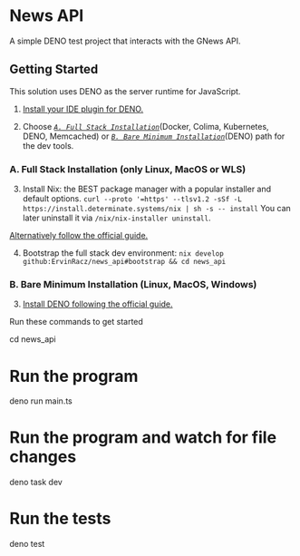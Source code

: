 # News API
A simple DENO test project that interacts with the GNews API.

## Getting Started

This solution uses DENO as the server runtime for JavaScript. 

1. [Install your IDE plugin for DENO.](https://docs.deno.com/runtime/getting_started/setup_your_environment/#neovim-0.6%2B-using-the-built-in-language-server)

2. Choose *[`A. Full Stack Installation`](#a-full-stack-installation)*(Docker, Colima, Kubernetes, DENO, Memcached) or *[`B. Bare Minimum Installation`](#b-bare-minimum-installation)*(DENO) path for the dev tools.

### A. Full Stack Installation (only Linux, MacOS or WLS)

3. Install Nix: the BEST package manager with a popular installer and default options.
`curl --proto '=https' --tlsv1.2 -sSf -L https://install.determinate.systems/nix | sh -s -- install`
You can later uninstall it via `/nix/nix-installer uninstall`.

[Alternatively follow the official guide.](https://nixos.org/download/#nix-install-linux)

4. Bootstrap the full stack dev environment: `nix develop github:ErvinRacz/news_api#bootstrap && cd news_api`

### B. Bare Minimum Installation (Linux, MacOS, Windows)

3. [Install DENO following the official guide.](https://docs.deno.com/runtime/fundamentals/installation/)


Run these commands to get started

  cd news_api

  # Run the program
  deno run main.ts

  # Run the program and watch for file changes
  deno task dev

  # Run the tests
  deno test
